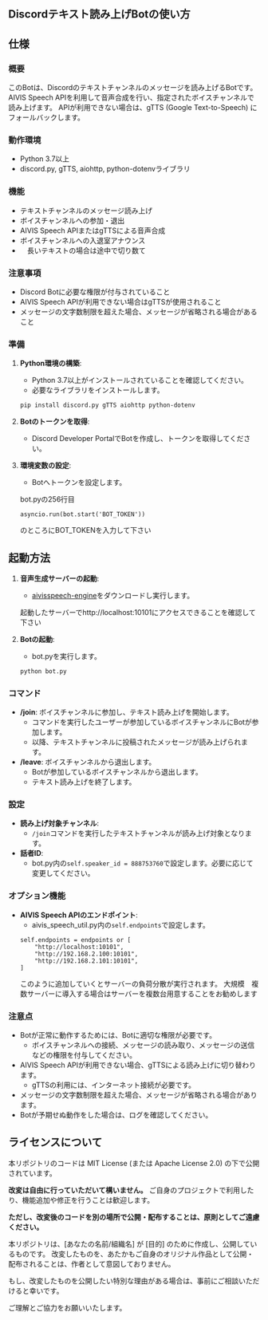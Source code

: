 
## Discordテキスト読み上げBotの使い方

## 仕様

### 概要

このBotは、Discordのテキストチャンネルのメッセージを読み上げるBotです。 AIVIS Speech APIを利用して音声合成を行い、指定されたボイスチャンネルで読み上げます。 APIが利用できない場合は、gTTS (Google Text-to-Speech) にフォールバックします。

### 動作環境

*   Python 3.7以上
*   discord.py, gTTS, aiohttp, python-dotenvライブラリ

### 機能

*   テキストチャンネルのメッセージ読み上げ
*   ボイスチャンネルへの参加・退出
*   AIVIS Speech APIまたはgTTSによる音声合成
*   ボイスチャンネルへの入退室アナウンス
* 　長いテキストの場合は途中で切り数て

### 注意事項

*   Discord Botに必要な権限が付与されていること
*   AIVIS Speech APIが利用できない場合はgTTSが使用されること
*   メッセージの文字数制限を超えた場合、メッセージが省略される場合があること

### 準備

1.  **Python環境の構築**:
    *   Python 3.7以上がインストールされていることを確認してください。
    *   必要なライブラリをインストールします。

    ```bash
    pip install discord.py gTTS aiohttp python-dotenv
    ```

2.  **Botのトークンを取得**:
    *   Discord Developer PortalでBotを作成し、トークンを取得してください。

3.  **環境変数の設定**:
    *   Botへトークンを設定します。

    bot.pyの256行目
    ```
    asyncio.run(bot.start('BOT_TOKEN'))
    ```
    のところにBOT_TOKENを入力して下さい

## 起動方法

1.  **音声生成サーバーの起動**:
    *   [aivisspeech-engine](https://github.com/Aivis-Project/AivisSpeech-Engine)をダウンロードし実行します。

    起動したサーバーでhttp://localhost:10101にアクセスできることを確認して下さい

2.  **Botの起動**:
    *   bot.pyを実行します。

    ```bash
    python bot.py
    ```

### コマンド

*   **/join**: ボイスチャンネルに参加し、テキスト読み上げを開始します。
    *   コマンドを実行したユーザーが参加しているボイスチャンネルにBotが参加します。
    *   以降、テキストチャンネルに投稿されたメッセージが読み上げられます。
*   **/leave**: ボイスチャンネルから退出します。
    *   Botが参加しているボイスチャンネルから退出します。
    *   テキスト読み上げを終了します。

### 設定

*   **読み上げ対象チャンネル**:
    *   `/join`コマンドを実行したテキストチャンネルが読み上げ対象となります。
*   **話者ID**:
    *   bot.py内の`self.speaker_id = 888753760`で設定します。必要に応じて変更してください。

### オプション機能
*   **AIVIS Speech APIのエンドポイント**:
    *   aivis_speech_util.py内の`self.endpoints`で設定します。
    ```
    self.endpoints = endpoints or [
        "http://localhost:10101",
        "http://192.168.2.100:10101",
        "http://192.168.2.101:10101",
    ]
    ```
    このように追加していくとサーバーの負荷分散が実行されます。
    大規模　複数サーバーに導入する場合はサーバーを複数台用意することをお勧めします


### 注意点

*   Botが正常に動作するためには、Botに適切な権限が必要です。
    *   ボイスチャンネルへの接続、メッセージの読み取り、メッセージの送信などの権限を付与してください。
*   AIVIS Speech APIが利用できない場合、gTTSによる読み上げに切り替わります。
    *   gTTSの利用には、インターネット接続が必要です。
*   メッセージの文字数制限を超えた場合、メッセージが省略される場合があります。
*   Botが予期せぬ動作をした場合は、ログを確認してください。

## ライセンスについて

本リポジトリのコードは MIT License (または Apache License 2.0) の下で公開されています。

**改変は自由に行っていただいて構いません。**  ご自身のプロジェクトで利用したり、機能追加や修正を行うことは歓迎します。

**ただし、改変後のコードを別の場所で公開・配布することは、原則としてご遠慮ください。**

本リポジトリは、[あなたの名前/組織名] が [目的] のために作成し、公開しているものです。
改変したものを、あたかもご自身のオリジナル作品として公開・配布されることは、作者として意図しておりません。

もし、改変したものを公開したい特別な理由がある場合は、事前にご相談いただけると幸いです。

ご理解とご協力をお願いいたします。